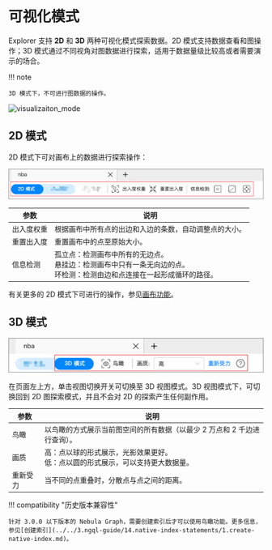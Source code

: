 # 可视化模式

Explorer 支持 **2D** 和 **3D** 两种可视化模式探索数据。2D 模式支持数据查看和图操作；3D 模式通过不同视角对图数据进行探索，适用于数据量级比较高或者需要演示的场合。

!!! note

    3D 模式下，不可进行图数据的操作。

![visualizaiton_mode](../figs/visualization.gif)

## 2D 模式

2D 模式下可对画布上的数据进行探索操作：

![2D](../figs/2d-mode.png)

| 参数       | 说明                                                         |
| ---------- | ------------------------------------------------------------ |
| 出入度权重 | 根据画布中所有点的出边和入边的条数，自动调整点的大小。       |
| 重置出入度 | 重置画布中的点至原始大小。                                   |
| 信息检测   | 孤立点：检测画布中所有的无边点。<br />悬挂边：检测画布中只有一条无向边的点。<br />环检测：检测由边和点连接在一起形成循环的路径。 |

有关更多的 2D 模式下可进行的操作，参见[画布功能](canvas-overview.md)。


## 3D 模式

![2D](../figs/3d-mode.png)

在页面左上方，单击视图切换开关可切换至 3D 视图模式。3D 视图模式下，可切换回到 2D 图探索模式，并且不会对 2D 的探索产生任何副作用。

| 参数     | 说明                                                         |
| -------- | ------------------------------------------------------------ |
| 鸟瞰     | 以鸟瞰的方式展示当前图空间的所有数据（以最少 2 万点和 2 千边进行查询）。                           |
| 画质     | 高：点以球的形式展示，光影效果更好。<br />低：点以圆的形式展示，可以支持更大数据量。 |
| 重新受力 | 当不同的点重叠时，分散点与点之间的距离。 |

!!! compatibility "历史版本兼容性"

    针对 3.0.0 以下版本的 Nebula Graph，需要创建索引后才可以使用鸟瞰功能。更多信息，参见[创建索引](../../3.ngql-guide/14.native-index-statements/1.create-native-index.md)。
